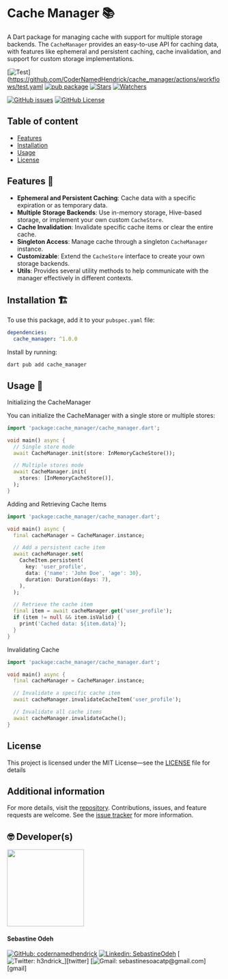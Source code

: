 <!--
This README describes the package. If you publish this package to pub.dev,
this README's contents appear on the landing page for your package.

For information about how to write a good package README, see the guide for
[writing package pages](https://dart.dev/tools/pub/writing-package-pages).

For general information about developing packages, see the Dart guide for
[creating packages](https://dart.dev/guides/libraries/create-packages)
and the Flutter guide for
[developing packages and plugins](https://flutter.dev/to/develop-packages).
-->

# Cache Manager 📚

A Dart package for managing cache with support for multiple storage backends. The `CacheManager` provides an easy-to-use
API for caching data, with features like ephemeral and persistent caching, cache invalidation, and support for custom
storage implementations.

<!-- [![codecov](https://codecov.io/gh/CoderNamedHendrick/cache_manager/branch/master/graph/badge.svg)](https://codecov.io/gh/CoderNamedHendrick/cache_manager) -->
[![Test](https://github.com/CoderNamedHendrick/cache_manager/actions/workflows/test.yaml/badge.svg?branch=master)](https://github.com/CoderNamedHendrick/cache_manager/actions/workflows/test.yaml
[![pub package](https://img.shields.io/pub/v/cache_manager.svg?label=Version&style=flat)][pub]
[![Stars](https://img.shields.io/github/stars/codernamedhendrick/cache_manager?label=Stars&style=flat)][repo]
[![Watchers](https://img.shields.io/github/watchers/codernamedhendrick/cache_manager?label=Watchers&style=flat)][repo]

[![GitHub issues](https://img.shields.io/github/issues/codernamedhendrick/cache_manager?label=Issues&style=flat)][issues]
[![GitHub License](https://img.shields.io/github/license/codernamedhendrick/cache_manager?label=Licence&style=flat)][license]

## Table of content

- [Features](#features)
- [Installation](#installation)
- [Usage](#usage)
- [License](#license)

## Features 🧪

- **Ephemeral and Persistent Caching**: Cache data with a specific expiration or as temporary data.
- **Multiple Storage Backends**: Use in-memory storage, Hive-based storage, or implement your own custom `CacheStore`.
- **Cache Invalidation**: Invalidate specific cache items or clear the entire cache.
- **Singleton Access**: Manage cache through a singleton `CacheManager` instance.
- **Customizable**: Extend the `CacheStore` interface to create your own storage backends.
- **Utils**: Provides several utility methods to help communicate with the manager effectively in different contexts.

## Installation 🏗️

To use this package, add it to your `pubspec.yaml` file:

```yaml
dependencies:
  cache_manager: ^1.0.0
 ```

Install by running:

```console
dart pub add cache_manager
```

## Usage 🔧

Initializing the CacheManager

You can initialize the CacheManager with a single store or multiple stores:

```dart
import 'package:cache_manager/cache_manager.dart';

void main() async {
  // Single store mode
  await CacheManager.init(store: InMemoryCacheStore());

  // Multiple stores mode
  await CacheManager.init(
    stores: [InMemoryCacheStore()],
  );
}
```

Adding and Retrieving Cache Items

```dart
import 'package:cache_manager/cache_manager.dart';

void main() async {
  final cacheManager = CacheManager.instance;

  // Add a persistent cache item
  await cacheManager.set(
    CacheItem.persistent(
      key: 'user_profile',
      data: {'name': 'John Doe', 'age': 30},
      duration: Duration(days: 7),
    ),
  );

  // Retrieve the cache item
  final item = await cacheManager.get('user_profile');
  if (item != null && item.isValid) {
    print('Cached data: ${item.data}');
  }
}
```

Invalidating Cache

```dart
import 'package:cache_manager/cache_manager.dart';

void main() async {
  final cacheManager = CacheManager.instance;

  // Invalidate a specific cache item
  await cacheManager.invalidateCacheItem('user_profile');

  // Invalidate all cache items
  await cacheManager.invalidateCache();
}
```

## License

This project is licensed under the MIT License—see the [LICENSE](LICENSE) file for details

## Additional information

For more details, visit the [repository](https://github.com/CoderNamedHendrick/cache_manager). Contributions, issues,
and feature requests are welcome. See the [issue tracker](https://github.com/CoderNamedHendrick/cache_manager/issues)
for more information.

## 🤓 Developer(s)

[<img src="https://github.com/CoderNamedHendrick.png" width="180" />](https://github.com/CoderNamedHendrick)

#### **Sebastine Odeh**

[![GitHub: codernamedhendrick](https://img.shields.io/badge/codernamedhendrick-EFF7F6?logo=GitHub&logoColor=333&link=https://www.github.com/codernamedhendrick)][github]
[![Linkedin: SebastineOdeh](https://img.shields.io/badge/SebastineOdeh-EFF7F6?logo=LinkedIn&logoColor=blue&link=https://www.linkedin.com/in/sebastine-odeh-1081a318b/)][linkedin]
[![Twitter: h3ndrick_](https://img.shields.io/badge/h3ndrick__-EFF7F6?logo=X&logoColor=333&link=https://x.com/H3ndrick_)][twitter]
[![Gmail: sebastinesoacatp@gmail.com](https://img.shields.io/badge/sebastinesoacatp@gmail.com-EFF7F6?logo=Gmail&link=mailto:sebastinesoacatp@gmail.com)][gmail]

[pub]: https://pub.dev/packages/cache_manager

[repo]: https://github.com/CoderNamedHendrick/cache_manager

[issues]: https://github.com/CoderNamedHendrick/cache_manager/issues

[license]: https://github.com/CoderNamedHendrick/cache_manager/blob/main/LICENSE

[github]: https://www.github.com/codernamedhendrick

[linkedin]: https://www.linkedin.com/in/sebastine-odeh-1081a318b

[twitter]: https://x.com/H3ndrick_